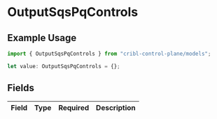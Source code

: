 # OutputSqsPqControls

## Example Usage

```typescript
import { OutputSqsPqControls } from "cribl-control-plane/models";

let value: OutputSqsPqControls = {};
```

## Fields

| Field       | Type        | Required    | Description |
| ----------- | ----------- | ----------- | ----------- |
